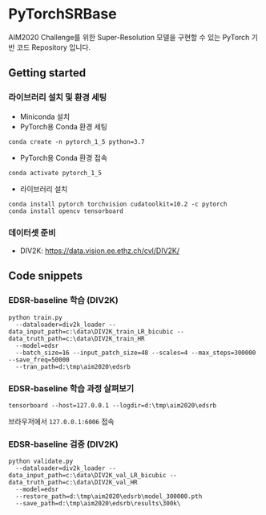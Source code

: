 # PyTorchSRBase
 
AIM2020 Challenge를 위한 Super-Resolution 모델을 구현할 수 있는 PyTorch 기반 코드 Repository 입니다.


## Getting started

### 라이브러리 설치 및 환경 세팅
- Miniconda 설치
- PyTorch용 Conda 환경 세팅
```shell
conda create -n pytorch_1_5 python=3.7
```
- PyTorch용 Conda 환경 접속
```shell
conda activate pytorch_1_5
```
- 라이브러리 설치
```shell
conda install pytorch torchvision cudatoolkit=10.2 -c pytorch
conda install opencv tensorboard
```

### 데이터셋 준비
- DIV2K: https://data.vision.ee.ethz.ch/cvl/DIV2K/


## Code snippets

### EDSR-baseline 학습 (DIV2K)
```shell
python train.py
  --dataloader=div2k_loader --data_input_path=c:\data\DIV2K_train_LR_bicubic --data_truth_path=c:\data\DIV2K_train_HR
  --model=edsr
  --batch_size=16 --input_patch_size=48 --scales=4 --max_steps=300000 --save_freq=50000
  --tran_path=d:\tmp\aim2020\edsrb
```

### EDSR-baseline 학습 과정 살펴보기
```shell
tensorboard --host=127.0.0.1 --logdir=d:\tmp\aim2020\edsrb
```
브라우저에서 ```127.0.0.1:6006``` 접속

### EDSR-baseline 검증 (DIV2K)
```shell
python validate.py
  --dataloader=div2k_loader --data_input_path=c:\data\DIV2K_val_LR_bicubic --data_truth_path=c:\data\DIV2K_val_HR
  --model=edsr
  --restore_path=d:\tmp\aim2020\edsrb\model_300000.pth
  --save_path=d:\tmp\aim2020\edsrb\results\300k\
```
